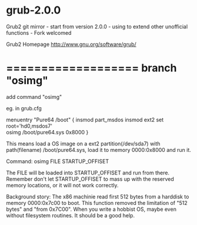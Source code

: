 grub-2.0.0
==========

Grub2 git mirror - start from version 2.0.0 - using to extend other unofficial functions - Fork welcomed


Grub2 Homepage  http://www.gnu.org/software/grub/


===================
branch "osimg"
===================
add command "osimg"

eg. in grub.cfg

menuentry "Pure64 /boot" {
	insmod part_msdos
	insmod ext2
	set root='hd0,msdos7'	
	osimg	/boot/pure64.sys 0x8000
}

This means load a OS image on a ext2 partition(/dev/sda7) with path(filename) /boot/pure64.sys, load it to memory 0000:0x8000 and run it.

Command:
osimg FILE STARTUP_OFFISET

The FILE will be loaded into STARTUP_OFFISET and run from there.
Remember don't let STARTUP_OFFISET to mass up with the reserved memory locations, or it will not work correctly.

Background story:
The x86 machinie read first 512 bytes from a harddisk to memory 0000:0x7c00 to boot.
This function removed the limitation of "512 bytes" and "from 0x7C00". 
When you write a hobbist OS, maybe even without filesystem routines. It should be a good help.





